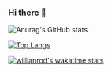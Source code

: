### Hi there 👋
![Anurag's GitHub stats](https://github-readme-stats.vercel.app/api?username=mousasbbah&show_icons=true&theme=dark)

[![Top Langs](https://github-readme-stats.vercel.app/api/top-langs/?username=mousasbbah&layout=compact&theme=dark)](https://github.com/anuraghazra/github-readme-stats)

[![willianrod's wakatime stats](https://github-readme-stats.vercel.app/api/wakatime?username=mousasbbah&theme=dark)](https://github.com/anuraghazra/github-readme-stats)


<!--
**MousaSbbah/mousasbbah** is a ✨ _special_ ✨ repository because its `README.md` (this file) appears on your GitHub profile.

Here are some ideas to get you started:

- 🔭 I’m currently working on ...
- 🌱 I’m currently learning ...
- 👯 I’m looking to collaborate on ...
- 🤔 I’m looking for help with ...
- 💬 Ask me about ...
- 📫 How to reach me: ...
- 😄 Pronouns: ...
- ⚡ Fun fact: ...
-->
